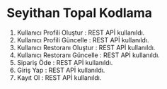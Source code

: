 # Seyithan Topal Kodlama
1. Kullanıcı Profili Oluştur : REST APİ kullanıldı.
2. Kullanıcı Profili Güncelle : REST APİ kullanıldı.
3. Kullanıcı Restoranı Oluştur : REST APİ kullanıldı.
4. Kullanıcı Restoranı Güncelle : REST APİ kullanıldı.
5. Sipariş Öde : REST APİ kullanıldı.
6. Giriş Yap : REST APİ kullanıldı.
7. Kayıt Ol : REST APİ kullanıldı.
   
